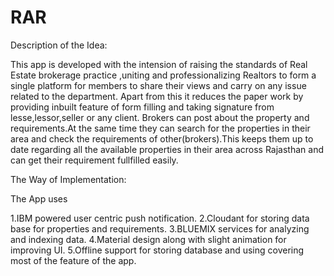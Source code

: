 # RAR


Description of the Idea:


This app is developed with the intension of raising the standards of Real Estate brokerage
practice ,uniting and professionalizing Realtors to form a single platform for members to share their
views and carry on any issue related to the department.
Apart from this it reduces the paper work by providing inbuilt feature of form filling and taking
signature from lesse,lessor,seller or any client.
Brokers can post about the property and requirements.At the same time they can search for the
properties in their area and check the requirements of other(brokers).This keeps them up to date
regarding all the available properties in their area across Rajasthan and can get their requirement
fullfilled easily.



The Way of Implementation:


The App uses

1.IBM powered user centric push notification.
2.Cloudant for storing data base for properties and requirements.
3.BLUEMIX services for analyzing and indexing data.
4.Material design along with slight animation for improving UI.
5.Offline support for storing database and using covering most of the feature of the app.
